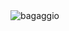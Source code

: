 <img src="https://bosquegraopara.com.br/wp-content/uploads/2018/11/Bagaggio-leblon-logo-1132x670.jpg" alt="bagaggio"/>
